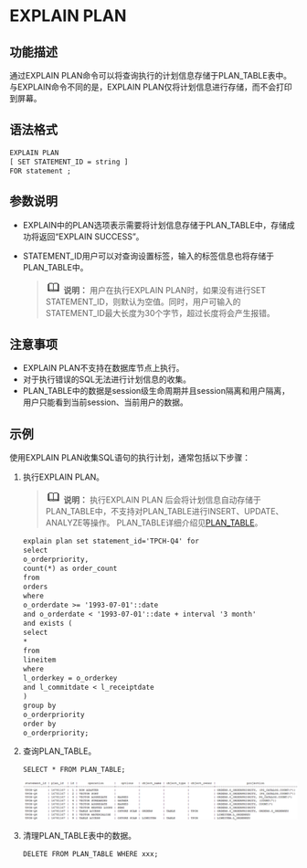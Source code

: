 # EXPLAIN PLAN<a name="ZH-CN_TOPIC_0289900301"></a>

## 功能描述<a name="zh-cn_topic_0283136849_zh-cn_topic_0237122164_section0601642305"></a>

通过EXPLAIN PLAN命令可以将查询执行的计划信息存储于PLAN\_TABLE表中。与EXPLAIN命令不同的是，EXPLAIN PLAN仅将计划信息进行存储，而不会打印到屏幕。

## 语法格式<a name="zh-cn_topic_0283136849_zh-cn_topic_0237122164_zh-cn_topic_0165816825_section1531318315427"></a>

```
EXPLAIN PLAN
[ SET STATEMENT_ID = string ]
FOR statement ;
```

## 参数说明<a name="zh-cn_topic_0283136849_zh-cn_topic_0237122164_zh-cn_topic_0165816825_section12263165913464"></a>

-   EXPLAIN中的PLAN选项表示需要将计划信息存储于PLAN\_TABLE中，存储成功将返回“EXPLAIN SUCCESS”。
-   STATEMENT\_ID用户可以对查询设置标签，输入的标签信息也将存储于PLAN\_TABLE中。

    >![](public_sys-resources/icon-note.png) **说明：**
    >用户在执行EXPLAIN PLAN时，如果没有进行SET  STATEMENT\_ID，则默认为空值。同时，用户可输入的STATEMENT\_ID最大长度为30个字节，超过长度将会产生报错。


## 注意事项<a name="zh-cn_topic_0283136849_zh-cn_topic_0237122164_zh-cn_topic_0165816825_section74641935135611"></a>

-   EXPLAIN PLAN不支持在数据库节点上执行。
-   对于执行错误的SQL无法进行计划信息的收集。
-   PLAN\_TABLE中的数据是session级生命周期并且session隔离和用户隔离，用户只能看到当前session、当前用户的数据。

## 示例<a name="zh-cn_topic_0283136849_zh-cn_topic_0237122164_zh-cn_topic_0165816825_section1128872085512"></a>

使用EXPLAIN  PLAN收集SQL语句的执行计划，通常包括以下步骤：

1.  执行EXPLAIN PLAN。

    >![](public_sys-resources/icon-note.png) **说明：**
    >执行EXPLAIN PLAN 后会将计划信息自动存储于PLAN\_TABLE中，不支持对PLAN\_TABLE进行INSERT、UPDATE、ANALYZE等操作。
    >PLAN\_TABLE详细介绍见[PLAN\_TABLE](PLAN_TABLE.md)。

    ```
    explain plan set statement_id='TPCH-Q4' for
    select
    o_orderpriority,
    count(*) as order_count
    from
    orders
    where
    o_orderdate >= '1993-07-01'::date
    and o_orderdate < '1993-07-01'::date + interval '3 month'
    and exists (
    select
    *
    from
    lineitem
    where
    l_orderkey = o_orderkey
    and l_commitdate < l_receiptdate
    )
    group by
    o_orderpriority
    order by
    o_orderpriority;
    ```

2.  查询PLAN\_TABLE。

    ```
    SELECT * FROM PLAN_TABLE;
    ```

    ![](figures/document.png)

3.  清理PLAN\_TABLE表中的数据。

    ```
    DELETE FROM PLAN_TABLE WHERE xxx;
    ```
